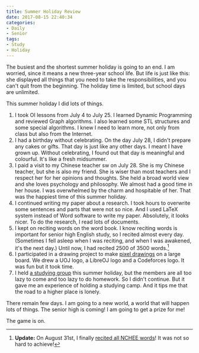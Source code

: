 ```yaml
---
title: Summer Holiday Review
date: 2017-08-15 22:40:34
categories:
- Daily
- Senior
tags:
- Study
- Holiday
---
```


The busiest and the shortest summer holiday is going to an end. I am worried, since it means a new three-year school life. But life is just like this: she displayed all things that you need to take the responsibilities, and you can't quit from the beginning. The holiday time is limited, but school days are unlimited.

This summer holiday I did lots of things.

1. I took OI lessons from July 4 to July 25. I learned Dynamic Programming and reviewed Graph algorithms. I also learned some STL structures and some special algorithms. I knew I need to learn more, not only from class but also from the Internet.
2. I had a birthday without celebrating. On the day July 28, I didn't prepare any cakes or gifts. That day is just like any other days. I meant I have grown up. Without celebrating, I found out that day is meaningful and colourful. It's like a fresh midsummer.
3. I paid a visit to my Chinese teacher sw on July 28. She is my Chinese teacher, but she is also my friend. She is wiser than most teachers and I respect her for her opinions and thoughts. She held a broad world view and she loves psychology and philosophy. We almost had a good time in her house. I was overwhelmed by the charm and hospitable of her. That was the happiest time of this summer holiday.
4. I continued writing my paper about a research. I took hours to overwrite some sentences and parts that were not so nice. And I used LaTeX system instead of Word software to write my paper. Absolutely, it looks nicer. To do the research, I read lots of documents.
5. I kept on reciting words on the word book. I know reciting words is important for senior high English study, so I recited almost every day. (Sometimes I fell asleep when I was reciting, and when I was awakened, it's the next day.) Until now, I had recited 2500 of 3500 words.[^1]
6. I participated in a drawing project to make [pixel drawings](http://live.bilibili.com/pages/1702/pixel-drawing) on a large board. We drew a UOJ logo, a LibreOJ logo and a Codeforces logo. It was fun but it took time.
7. I held [a studying group](https://greyqz.github.io/2017/07/08/H2-Studying-Group-A-New-Journey/) this summer holiday, but the members are all too lazy to come and too lazy to do homework. So I didn't continue. But it gave me an experience of holding a studying camp. And it tips me that the road to a higher place is lonely.

There remain few days. I am going to a new world, a world that will happen lots of things. The senior high is coming! I am going to get a prize for me!

The game is on.

[^1]: **Update:** On August 31st, I finally [recited all NCHEE words](https://greyqz.github.io/2017/08/30/I-ve-Recited-All-the-NHEEE-Words/)! It was not so hard to achieve!